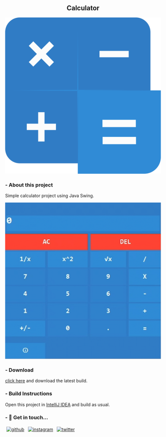 <div align="center"> <h2 align="center">Calculator</h2></div>


![Calculator](/repo_res/logo.svg "San Juan Mountains")

### - About this project
Simple calculator project using Java Swing.

![Overview](/repo_res/overview.gif "Overview")

### - Download
[click here](https://github.com/x00jahangir/Calculator/releases) and download the latest build.

### - Build Instructions
Open this project in [IntelliJ IDEA](https://www.jetbrains.com/idea/) and build as usual.

### - 💬 Get in touch...
[<img src='https://cdn.jsdelivr.net/npm/simple-icons@3.0.1/icons/github.svg' alt='github' height='40' style="vertical-align:top; margin:4px" align="center" >](https://github.com/x00jahangir) 
[<img src='https://cdn.jsdelivr.net/npm/simple-icons@3.0.1/icons/gmail.svg' alt='instagram' height='40' style="vertical-align:top; margin:4px" align="center" >](mailto:x00jahangir@gmail.com) 
[<img src='https://cdn.jsdelivr.net/npm/simple-icons@3.0.1/icons/facebook.svg' alt='twitter' height='40' style="vertical-align:top; margin:4px" align="center" >](https://fb.me/rocky.0x00)
